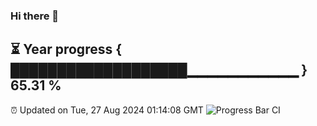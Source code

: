 ### Hi there 👋
⏳ Year progress { ███████████████████▁▁▁▁▁▁▁▁▁▁▁ } 65.31 %
---
⏰ Updated on Tue, 27 Aug 2024 01:14:08 GMT
![Progress Bar CI](https://github.com/liununu/liununu/workflows/Progress%20Bar%20CI/badge.svg)
